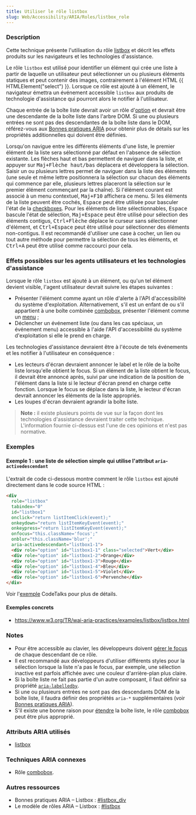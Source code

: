 ```yaml
---
title: Utiliser le rôle listbox
slug: Web/Accessibility/ARIA/Roles/listbox_role
---
```


### Description

Cette technique présente l'utilisation du rôle [listbox](http://www.w3.org/TR/wai-aria/roles#listbox) et décrit les effets produits sur les navigateurs et les technologies d'assistance.

Le rôle `listbox` est utilisé pour identifier un élément qui crée une liste à partir de laquelle un utilisateur peut sélectionner un ou plusieurs éléments statiques et peut contenir des images, contrairement à l'élément HTML {{ HTMLElement("select") }}. Lorsque ce rôle est ajouté à un élément, le navigateur émettra un événement accessible `listbox` aux produits de technologie d'assistance qui pourront alors le notifier à l'utilisateur.

Chaque entrée de la boîte liste devrait avoir un rôle d'[option](http://www.w3.org/TR/2010/WD-wai-aria-20100916/roles#option) et devrait être une descendante de la boîte liste dans l'arbre DOM. Si une ou plusieurs entrées ne sont pas des descendantes de la boîte liste dans le DOM, référez-vous aux [Bonnes pratiques ARIA](http://www.w3.org/TR/wai-aria-practices/#listbox_div) pour obtenir plus de détails sur les propriétés additionnelles qui doivent être définies.

Lorsqu'on navigue entre les différents éléments d'une liste, le premier élément de la liste sera sélectionné par défaut en l'absence de sélection existante. Les flèches haut et bas permettent de naviguer dans la liste, et appuyer sur <kbd>Maj+Flèche haut/bas</kbd> déplacera et développera la sélection. Saisir un ou plusieurs lettres permet de naviguer dans la liste des éléments (une seule et même lettre positionnera la sélection sur chacun des éléments qui commence par elle, plusieurs lettres placeront la sélection sur le premier élément commençant par la chaîne). Si l'élément courant est associé à un menu contextuel, <kbd>Maj+F10</kbd> affichera ce menu. Si les éléments de la liste peuvent être cochés, <kbd>Espace</kbd> peut être utilisée pour basculer l'état de la [checkboxes](http://www.w3.org/TR/wai-aria-practices/#checkbox). Pour les éléments de liste sélectionnables, <kbd>Espace</kbd> bascule l'état de sélection, <kbd>Maj+Espace</kbd> peut être utilisé pour sélection des éléments contigus, <kbd>Ctrl+Flèche</kbd> déplace le curseur sans sélectionner d'élément, et <kbd>Ctrl+Espace</kbd> peut être utilisé pour sélectionner des éléments non-contigus. Il est recommandé d'utiliser une case à cocher, un lien ou tout autre méthode pour permettre la sélection de tous les éléments, et <kbd>Ctrl+A</kbd> peut être utilisé comme raccourci pour cela.

### Effets possibles sur les agents utilisateurs et les technologies d'assistance

Lorsque le rôle `listbox` est ajouté à un élément, ou qu'un tel élément devient visible, l'agent utilisateur devrait suivre les étapes suivantes&nbsp;:

- Présenter l'élément comme ayant un rôle d'alerte à l'API d'accessibilité du système d'exploitation. Alternativement, s'il est un enfant de ou s'il appartient à une boîte combinée [combobox](http://www.w3.org/TR/wai-aria/roles#combobox), présenter l'élément comme un [menu](http://www.w3.org/TR/wai-aria/roles#menu)&nbsp;;
- Déclencher un événement liste (ou dans les cas spéciaux, un événement menu) accessible à l'aide l'API d'accessibilité du système d'exploitation si elle le prend en charge.

Les technologies d'assistance devraient être à l'écoute de tels événements et les notifier à l'utilisateur en conséquence&nbsp;:

- Les lecteurs d'écran devraient annoncer le label et le rôle de la boîte liste lorsqu'elle obtient le focus. Si un élément de la liste obtient le focus, il devrait être annoncé après, suivi par une indication de la position de l'élément dans la liste si le lecteur d'écran prend en charge cette fonction. Lorsque le focus se déplace dans la liste, le lecteur d'écran devrait annoncer les éléments de la liste appropriés.
- Les loupes d'écran devraient agrandir la boîte liste.

> **Note :** il existe plusieurs points de vue sur la façon dont les technologies d'assistance devraient traiter cette technique. L'information fournie ci-dessus est l'une de ces opinions et n'est pas normative.

### Exemples

#### Exemple 1&nbsp;: une liste de sélection simple qui utilise l'attribut `aria-activedescendant`

L'extrait de code ci-dessous montre comment le rôle `listbox` est ajouté directement dans le code source HTML&nbsp;:

```html
<div
  role="listbox"
  tabindex="0"
  id="listbox1"
  onclick="return listItemClick(event);"
  onkeydown="return listItemKeyEvent(event);"
  onkeypress="return listItemKeyEvent(event);"
  onfocus="this.className='focus';"
  onblur="this.className='blur';"
  aria-activedescendant="listbox1-1">
  <div role="option" id="listbox1-1" class="selected">Vert</div>
  <div role="option" id="listbox1-2">Orange</div>
  <div role="option" id="listbox1-3">Rouge</div>
  <div role="option" id="listbox1-4">Bleu</div>
  <div role="option" id="listbox1-5">Violet</div>
  <div role="option" id="listbox1-6">Pervenche</div>
</div>
```

Voir l'[exemple](http://codetalks.org/source/widgets/listbox/listbox.html) CodeTalks pour plus de détails.

#### Exemples concrets

- <https://www.w3.org/TR/wai-aria-practices/examples/listbox/listbox.html>

### Notes

- Pour être accessible au clavier, les développeurs doivent [gérer le focus](http://www.w3.org/TR/wai-aria/roles#option) de chaque descendant de ce rôle.
- Il est recommandé aux développeurs d'utiliser différents styles pour la sélection lorsque la liste n'a pas le focus, par exemple, une sélection inactive est parfois affichée avec une couleur d'arrière-plan plus claire.
- Si la boîte liste ne fait pas partie d'un autre composant, il faut définir sa propriété [`aria-labelledby`](http://www.w3.org/TR/2010/WD-wai-aria-20100916/states_and_properties#aria-labelledby).
- Si une ou plusieurs entrées ne sont pas des descendants DOM de la boîte liste, il faudra définir des propriétés `aria-*` supplémentaires (voir [Bonnes pratiques ARIA](http://www.w3.org/TR/wai-aria-practices/#listbox_div)).
- S'il existe une bonne raison pour [étendre](http://www.w3.org/TR/wai-aria/states_and_properties#aria-expanded) la boîte liste, le rôle [combobox](http://www.w3.org/TR/wai-aria/roles#combobox) peut être plus approprié.

### Attributs ARIA utilisés

- [listbox](http://www.w3.org/TR/wai-aria/roles#listbox)

### Techniques ARIA connexes

- Rôle [combobox](http://www.w3.org/TR/wai-aria/roles#combobox).

### Autres ressources

- Bonnes pratiques ARIA – Listbox&nbsp;: [#listbox_div](http://www.w3.org/TR/wai-aria-practices/#listbox_div)
- Le modèle de rôles ARIA – Listbox&nbsp;: [#listbox](http://www.w3.org/TR/wai-aria/roles#listbox)
